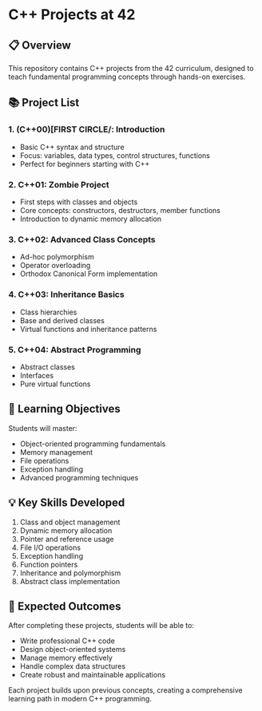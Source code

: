 # C++ Projects at 42

## 📋 Overview

This repository contains C++ projects from the 42 curriculum, designed to teach fundamental programming concepts through hands-on exercises.

## 📚 Project List

### 1. (C++00)[FIRST CIRCLE/: Introduction
- Basic C++ syntax and structure
- Focus: variables, data types, control structures, functions
- Perfect for beginners starting with C++

### 2. C++01: Zombie Project
- First steps with classes and objects
- Core concepts: constructors, destructors, member functions
- Introduction to dynamic memory allocation

### 3. C++02: Advanced Class Concepts
- Ad-hoc polymorphism
- Operator overloading
- Orthodox Canonical Form implementation

### 4. C++03: Inheritance Basics
- Class hierarchies
- Base and derived classes
- Virtual functions and inheritance patterns

### 5. C++04: Abstract Programming
- Abstract classes
- Interfaces
- Pure virtual functions

## 🎯 Learning Objectives

Students will master:
- Object-oriented programming fundamentals
- Memory management
- File operations
- Exception handling
- Advanced programming techniques

## 💡 Key Skills Developed

1. Class and object management
2. Dynamic memory allocation
3. Pointer and reference usage
4. File I/O operations
5. Exception handling
6. Function pointers
7. Inheritance and polymorphism
8. Abstract class implementation

## 🚀 Expected Outcomes

After completing these projects, students will be able to:
- Write professional C++ code
- Design object-oriented systems
- Manage memory effectively
- Handle complex data structures
- Create robust and maintainable applications

Each project builds upon previous concepts, creating a comprehensive learning path in modern C++ programming.
